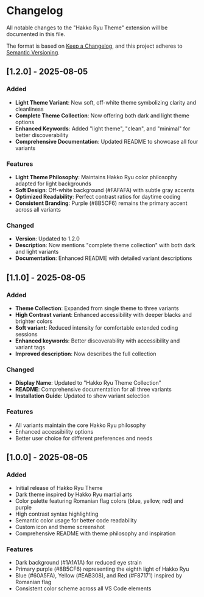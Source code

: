 # Changelog

All notable changes to the "Hakko Ryu Theme" extension will be documented in this file.

The format is based on [Keep a Changelog](https://keepachangelog.com/en/1.0.0/),
and this project adheres to [Semantic Versioning](https://semver.org/spec/v2.0.0.html).

## [1.2.0] - 2025-08-05

### Added

- **Light Theme Variant**: New soft, off-white theme symbolizing clarity and cleanliness
- **Complete Theme Collection**: Now offering both dark and light theme options
- **Enhanced Keywords**: Added "light theme", "clean", and "minimal" for better discoverability
- **Comprehensive Documentation**: Updated README to showcase all four variants

### Features

- **Light Theme Philosophy**: Maintains Hakko Ryu color philosophy adapted for light backgrounds
- **Soft Design**: Off-white background (#FAFAFA) with subtle gray accents
- **Optimized Readability**: Perfect contrast ratios for daytime coding
- **Consistent Branding**: Purple (#8B5CF6) remains the primary accent across all variants

### Changed

- **Version**: Updated to 1.2.0
- **Description**: Now mentions "complete theme collection" with both dark and light variants
- **Documentation**: Enhanced README with detailed variant descriptions

## [1.1.0] - 2025-08-05

### Added

- **Theme Collection**: Expanded from single theme to three variants
- **High Contrast variant**: Enhanced accessibility with deeper blacks and brighter colors
- **Soft variant**: Reduced intensity for comfortable extended coding sessions
- **Enhanced keywords**: Better discoverability with accessibility and variant tags
- **Improved description**: Now describes the full collection

### Changed

- **Display Name**: Updated to "Hakko Ryu Theme Collection"
- **README**: Comprehensive documentation for all three variants
- **Installation Guide**: Updated to show variant selection

### Features

- All variants maintain the core Hakko Ryu philosophy
- Enhanced accessibility options
- Better user choice for different preferences and needs

## [1.0.0] - 2025-08-05

### Added

- Initial release of Hakko Ryu Theme
- Dark theme inspired by Hakko Ryu martial arts
- Color palette featuring Romanian flag colors (blue, yellow, red) and purple
- High contrast syntax highlighting
- Semantic color usage for better code readability
- Custom icon and theme screenshot
- Comprehensive README with theme philosophy and inspiration

### Features

- Dark background (#1A1A1A) for reduced eye strain
- Primary purple (#8B5CF6) representing the eighth light of Hakko Ryu
- Blue (#60A5FA), Yellow (#EAB308), and Red (#F87171) inspired by Romanian flag
- Consistent color scheme across all VS Code elements
